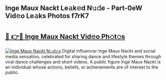 ## Inge Maux Nackt Le𝚊k𝚎d N𝚞𝚍e - Part-0eW Vid𝚎o Le𝚊ks Photos f7rK7

# <h2><a href="http://fb450dr.evod.top/?m=Inge+Maux+Nackt">🔗 👉🔴 Inge Maux Nackt Vid𝚎o Ph𝚘t𝚘s</a></h2>

[![Inge Maux Nackt N𝚞d𝚎s](https://i.imgur.com/8V9OHl7.gif)](http://fb450dr.evod.top/?m=Inge+Maux+Nackt)
Digital influencer Inge Maux Nackt and social media sensation, celebrated for sharing dance and lifestyle themes through viral dance challenges and short videos. A public figure Inge Maux Nackt is an individual whose actions, beliefs, or achievements are of interest to the public. 
